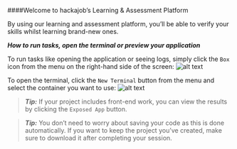 ####Welcome to hackajob’s Learning & Assessment Platform

By using our learning and assessment platform, you’ll be able to verify your skills whilst learning brand-new ones.

***How to run tasks, open the terminal or preview your application***
&nbsp;

To run tasks like opening the application or seeing logs, simply click the `Box` icon from the menu on the right-hand side of the screen:
![alt text](https://s3-eu-west-1.amazonaws.com/hackajob-assets1.p.hackajob/challenges/readme/2e.png)
&nbsp;

To open the terminal, click the `New Terminal` button from the menu and select the container you want to use:
![alt text](https://s3-eu-west-1.amazonaws.com/hackajob-assets1.p.hackajob/challenges/readme/3.png)
&nbsp;

>***Tip:*** If your project includes front-end work, you can view the results by clicking the `Exposed App` button. 

> ***Tip:*** You don’t need to worry about saving your code as this is done automatically. If you want to keep the project you’ve created, make sure to download it after completing your session.
